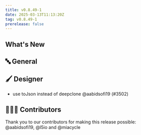 ```yaml
---
title: v0.8.49-1
date: 2025-03-13T11:13:20Z
tag: v0.8.49-1
prerelease: false
---
```


## What's New
## 🔤 General
## 🖌️ Designer

- use toJson instead of deepclone @aabidsofi19 (#3502)

## 👨🏽‍💻 Contributors

Thank you to our contributors for making this release possible:
@aabidsofi19, @l5io and @miacycle
